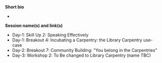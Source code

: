 **Short bio**

-

**Session name(s) and link(s)**

- Day-1: Skill Up 2: Speaking Effectively
- Day-1: Breakout 4: Incubating a Carpentry: the Library Carpentry use-case
- Day-2: Breakout 7: Community Building: "You belong in the Carpentries"
- Day-3: Workshop 2: To Be changed to Library Carpentry (name TBC)
